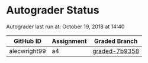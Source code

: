 # Autograder Status
Autograder last run at: October 19, 2018 at 14:40

| GitHub ID | Assignment | Graded Branch |
|-----------|------------|---------------|
| alecwright99 | a4 | [graded-7b9358](https://github.com/Fall2018COMP401-001/a4-alecwright99/tree/graded-7b9358) | 
